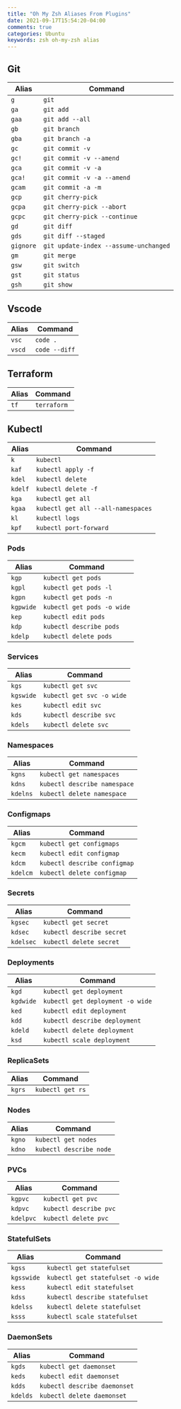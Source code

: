 ```yaml
---
title: "Oh My Zsh Aliases From Plugins"
date: 2021-09-17T15:54:20-04:00
comments: true
categories: Ubuntu
keywords: zsh oh-my-zsh alias
---
```


## Git
| Alias     | Command                               |
| --------- | ------------------------------------- |
| `g`       | `git`                                 |
| `ga`      | `git add`                             |
| `gaa`     | `git add --all`                       |
| `gb`      | `git branch`                          |
| `gba`     | `git branch -a`                       |
| `gc`      | `git commit -v`                       |
| `gc!`     | `git commit -v --amend`               |
| `gca`     | `git commit -v -a`                    |
| `gca!`    | `git commit -v -a --amend`            |
| `gcam`    | `git commit -a -m`                    |
| `gcp`     | `git cherry-pick`                     |
| `gcpa`    | `git cherry-pick --abort`             |
| `gcpc`    | `git cherry-pick --continue`          |
| `gd`      | `git diff`                            |
| `gds`     | `git diff --staged`                   |
| `gignore` | `git update-index --assume-unchanged` |
| `gm`      | `git merge`                           |
| `gsw`     | `git switch`                          |
| `gst`     | `git status`                          |
| `gsh`     | `git show`                            |

## Vscode
| Alias  | Command       |
| ------ | ------------- |
| `vsc`  | `code .`      |
| `vscd` | `code --diff` |

## Terraform
| Alias | Command     |
| ----- | ----------- |
| `tf`  | `terraform` |

## Kubectl
| Alias   | Command                            |
| ------- | ---------------------------------- |
| `k`     | `kubectl`                          |
| `kaf`   | `kubectl apply -f`                 |
| `kdel`  | `kubectl delete`                   |
| `kdelf` | `kubectl delete -f`                |
| `kga`   | `kubectl get all`                  |
| `kgaa`  | `kubectl get all --all-namespaces` |
| `kl`    | `kubectl logs`                     |
| `kpf`   | `kubectl port-forward`             |

### Pods
| Alias     | Command                    |
| --------- | -------------------------- |
| `kgp`     | `kubectl get pods`         |
| `kgpl`    | `kubectl get pods -l`      |
| `kgpn`    | `kubectl get pods -n`      |
| `kgpwide` | `kubectl get pods -o wide` |
| `kep`     | `kubectl edit pods`        |
| `kdp`     | `kubectl describe pods`    |
| `kdelp`   | `kubectl delete pods`      |

### Services
| Alias     | Command                   |
| --------- | ------------------------- |
| `kgs`     | `kubectl get svc`         |
| `kgswide` | `kubectl get svc -o wide` |
| `kes`     | `kubectl edit svc`        |
| `kds`     | `kubectl describe svc`    |
| `kdels`   | `kubectl delete svc`      |

### Namespaces
| Alias    | Command                      |
| -------- | ---------------------------- |
| `kgns`   | `kubectl get namespaces`     |
| `kdns`   | `kubectl describe namespace` |
| `kdelns` | `kubectl delete namespace`   |

### Configmaps
| Alias    | Command                      |
| -------- | ---------------------------- |
| `kgcm`   | `kubectl get configmaps`     |
| `kecm`   | `kubectl edit configmap`     |
| `kdcm`   | `kubectl describe configmap` |
| `kdelcm` | `kubectl delete configmap`   |

### Secrets
| Alias     | Command                   |
| --------- | ------------------------- |
| `kgsec`   | `kubectl get secret`      |
| `kdsec`   | `kubectl describe secret` |
| `kdelsec` | `kubectl delete secret`   |

### Deployments
| Alias     | Command                          |
| --------- | -------------------------------- |
| `kgd`     | `kubectl get deployment`         |
| `kgdwide` | `kubectl get deployment -o wide` |
| `ked`     | `kubectl edit deployment`        |
| `kdd`     | `kubectl describe deployment`    |
| `kdeld`   | `kubectl delete deployment`      |
| `ksd`     | `kubectl scale deployment`       |

### ReplicaSets
| Alias  | Command          |
| ------ | ---------------- |
| `kgrs` | `kubectl get rs` |

### Nodes
| Alias  | Command                 |
| ------ | ----------------------- |
| `kgno` | `kubectl get nodes`     |
| `kdno` | `kubectl describe node` |

### PVCs
| Alias     | Command                |
| --------- | ---------------------- |
| `kgpvc`   | `kubectl get pvc`      |
| `kdpvc`   | `kubectl describe pvc` |
| `kdelpvc` | `kubectl delete pvc`   |

### StatefulSets
| Alias      | Command                           |
| ---------- | --------------------------------- |
| `kgss`     | `kubectl get statefulset`         |
| `kgsswide` | `kubectl get statefulset -o wide` |
| `kess`     | `kubectl edit statefulset`        |
| `kdss`     | `kubectl describe statefulset`    |
| `kdelss`   | `kubectl delete statefulset`      |
| `ksss`     | `kubectl scale statefulset`       |

### DaemonSets
| Alias    | Command                      |
| -------- | ---------------------------- |
| `kgds`   | `kubectl get daemonset`      |
| `keds`   | `kubectl edit daemonset`     |
| `kdds`   | `kubectl describe daemonset` |
| `kdelds` | `kubectl delete daemonset`   |
